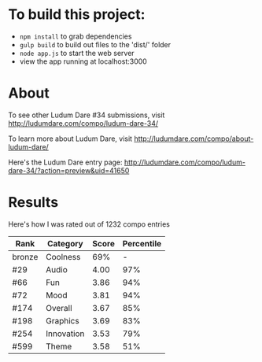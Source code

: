 # To build this project:

- `npm install` to grab dependencies
- `gulp build` to build out files to the 'dist/' folder
- `node app.js` to start the web server
- view the app running at localhost:3000

# About

To see other Ludum Dare #34 submissions, visit http://ludumdare.com/compo/ludum-dare-34/

To learn more about Ludum Dare, visit http://ludumdare.com/compo/about-ludum-dare/

Here's the Ludum Dare entry page: http://ludumdare.com/compo/ludum-dare-34/?action=preview&uid=41650

# Results

Here's how I was rated out of 1232 compo entries

| Rank   | Category   | Score | Percentile |
| ------ | ---------- | ----- | ---------- |
| bronze | Coolness   | 69%   | -          |
| #29    | Audio      | 4.00  | 97%        |
| #66    | Fun        | 3.86  | 94%        |
| #72    | Mood       | 3.81  | 94%        |
| #174   | Overall    | 3.67  | 85%        |
| #198   | Graphics   | 3.69  | 83%        |
| #254   | Innovation | 3.53  | 79%        |
| #599   | Theme      | 3.58  | 51%        |
